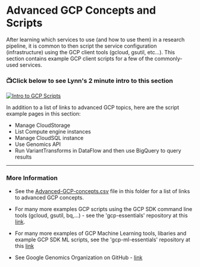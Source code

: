 # Advanced GCP Concepts and Scripts

After learning which services to use (and how to use them) in a research pipeline, it is common to then script the service configuration (infrastructure) using the GCP client tools (gcloud, gsutil, etc...).  This section contains example GCP client scripts for a few of the commonly-used services.   

### 📺Click below to see Lynn's 2 minute intro to this section  
[![Intro to GCP Scripts](http://img.youtube.com/vi/aCkwA3ESubE/0.jpg)](http://www.youtube.com/watch?v=aCkwA3ESubE "Intro to GCP Scripts")

In addition to a list of links to advanced GCP topics, here are the script example pages in this section:  
- Manage CloudStorage
- List Compute engine instances
- Manage CloudSQL instance
- Use Genomics API
- Run VariantTransforms in DataFlow and then use BigQuery to query results
-------
### More Information

 - See the [Advanced-GCP-concepts.csv](https://github.com/lynnlangit/gcp-for-bioinformatics/blob/master/6_Advanced_GCP_concepts_and_Scripts/Advanced-GCP-concepts.csv) file in this folder for a list of links to advanced GCP concepts.  

 - For many more examples GCP scripts using the GCP SDK command line tools (gcloud, gsutil, bq,...) - see the 'gcp-essentials' repository at this [link](https://github.com/lynnlangit/gcp-essentials).

 - For many more examples of GCP Machine Learning tools, libaries and example GCP SDK ML scripts, see the 'gcp-ml-essentials' repository at this [link](https://github.com/lynnlangit/gcp-ml)

 - See Google Genomics Organization on GitHub - [link](https://github.com/googlegenomics)